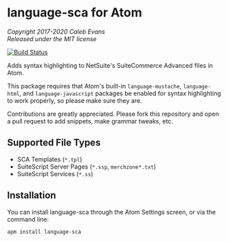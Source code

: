 # language-sca for Atom

*Copyright 2017-2020 Caleb Evans*  
*Released under the MIT license*

[![Build Status](https://travis-ci.com/caleb531/language-sca.svg?branch=master)](https://travis-ci.com/caleb531/language-sca)

Adds syntax highlighting to NetSuite's SuiteCommerce Advanced files in Atom.

This package requires that Atom's built-in `language-mustache`, `language-html`,
and `language-javascript` packages be enabled for syntax highlighting to work
properly, so please make sure they are.

Contributions are greatly appreciated. Please fork this repository and open a
pull request to add snippets, make grammar tweaks, etc.

## Supported File Types

- SCA Templates (`*.tpl`)
- SuiteScript Server Pages (`*.ssp`, `merchzone*.txt`)
- SuiteScript Services (`*.ss`)

## Installation

You can install language-sca through the Atom Settings screen, or via the
command line:

```
apm install language-sca
```
